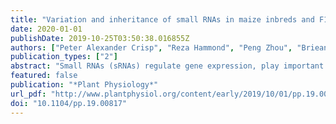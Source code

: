 ```yaml
---
title: "Variation and inheritance of small RNAs in maize inbreds and F1 hybrids"
date: 2020-01-01
publishDate: 2019-10-25T03:50:38.016855Z
authors: ["Peter Alexander Crisp", "Reza Hammond", "Peng Zhou", "Brieanne Vaillancourt", "Anna M. Lipzen", "Chris Daum", "Kerrie W. Barry", "Natalia de Leon", "C. Robin Buell", "Shawn M. Kaeppler", "Blake C. Meyers", "Candice Hirsch", "Nathan M. Springer"]
publication_types: ["2"]
abstract: "Small RNAs (sRNAs) regulate gene expression, play important roles in epigenetic pathways, and are hypothesised to contribute to hybrid vigor in plants. Prior investigations have provided valuable insights into associations between sRNAs and heterosis, often using a single hybrid genotype or tissue, but our understanding of the role of sRNAs and their potential value to plant breeding are limited by an incomplete picture of sRNA variation between diverse genotypes and development stages. Here, we provide a deep exploration of sRNA variation and inheritance among a panel of 108 maize (Zea mays) samples spanning five tissues from eight inbred parents and 12 hybrid genotypes, covering a spectrum of heterotic groups, genetic variation, and levels of heterosis for various traits. We document substantial developmental and genotypic influences on sRNA expression, with varying patterns for 21-nt, 22-nt and 24-nt sRNAs. We provide a detailed view of the distribution of sRNAs in the maize genome, revealing a complex make-up that also shows developmental plasticity, particularly for 22-nt sRNAs. sRNAs exhibited substantially more variation between inbreds as compared to observed variation for gene expression. In hybrids, we identify locus-specific examples of non-additive inheritance, mostly characterised as partial or complete dominance, but rarely outside the parental range. However, the global abundance of 21-nt, 22-nt and 24-nt sRNAs varies very little between inbreds and hybrids, suggesting hybridization affects sRNA expression principally at specific loci rather than on a global scale. This study provides a valuable resource for understanding the potential role of sRNAs in hybrid vigor."
featured: false
publication: "*Plant Physiology*"
url_pdf: "http://www.plantphysiol.org/content/early/2019/10/01/pp.19.00817"
doi: "10.1104/pp.19.00817"
---
```


